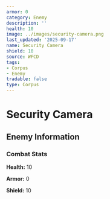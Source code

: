 ```yaml
---
armor: 0
category: Enemy
description: ''
health: 10
image: ../images/security-camera.png
last_updated: '2025-09-17'
name: Security Camera
shield: 10
source: WFCD
tags:
- Corpus
- Enemy
tradable: false
type: Corpus
---
```


# Security Camera

## Enemy Information

### Combat Stats

**Health:** 10

**Armor:** 0

**Shield:** 10


